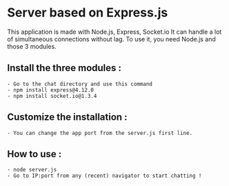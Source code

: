 Server based on Express.js
===

This application is made with Node.js, Express, Socket.io
It can handle a lot of simultaneous connections without lag.
To use it, you need Node.js and those 3 modules.

## Install the three modules :

	- Go to the chat directory and use this command
	- npm install express@4.12.0
	- npm install socket.io@1.3.4

## Customize the installation :

	- You can change the app port from the server.js first line.

## How to use :

	- node server.js
	- Go to IP:port from any (recent) navigator to start chatting !
